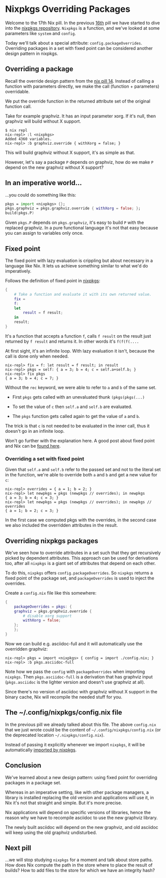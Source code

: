 # Nixpkgs Overriding Packages

Welcome to the 17th Nix pill. In the previous [16th](16-nixpkgs-parameters.md) pill we have started to dive into the [nixpkgs repository](http://github.com/NixOS/nixpkgs). `Nixpkgs` is a function, and we've looked at some parameters like `system` and `config`.

Today we'll talk about a special attribute: `config.packageOverrides`. Overriding packages in a set with fixed point can be considered another design pattern in nixpkgs.

## Overriding a package

Recall the override design pattern from the [nix pill 14](14-override-design-pattern.md). Instead of calling a function with parameters directly, we make the call (function + parameters) overridable.

We put the override function in the returned attribute set of the original function call.

Take for example graphviz. It has an input parameter xorg. If it's null, then graphviz will build without X support.

```console
$ nix repl
nix-repl> :l <nixpkgs>
Added 4360 variables.
nix-repl> :b graphviz.override { withXorg = false; }
```

This will build graphviz without X support, it's as simple as that.

However, let's say a package `P` depends on graphviz, how do we make `P` depend on the new graphviz without X support?

## In an imperative world...

...you could do something like this:

```nix
pkgs = import <nixpkgs> {};
pkgs.graphviz = pkgs.graphviz.override { withXorg = false; };
build(pkgs.P)
```

Given `pkgs.P` depends on `pkgs.graphviz`, it's easy to build `P` with the replaced graphviz. In a pure functional language it's not that easy because you can assign to variables only once.

## Fixed point

The fixed point with lazy evaluation is crippling but about necessary in a language like Nix. It lets us achieve something similar to what we'd do imperatively.

Follows the definition of fixed point in [nixpkgs](https://github.com/NixOS/nixpkgs/blob/f224a4f1b32b3e813783d22de54e231cd8ea2448/lib/fixed-points.nix#L19):

```nix
{
    # Take a function and evaluate it with its own returned value.
    fix =
    f:
    let
        result = f result;
    in
    result;
}
```

It's a function that accepts a function `f`, calls `f result` on the result just returned by `f result` and returns it. In other words it's `f(f(f(....`

At first sight, it's an infinite loop. With lazy evaluation it isn't, because the call is done only when needed.

```console
nix-repl> fix = f: let result = f result; in result
nix-repl> pkgs = self: { a = 3; b = 4; c = self.a+self.b; }
nix-repl> fix pkgs
{ a = 3; b = 4; c = 7; }
```

Without the `rec` keyword, we were able to refer to `a` and `b` of the same set.

- First `pkgs` gets called with an unevaluated thunk `(pkgs(pkgs(...)`

- To set the value of `c` then `self.a` and `self.b` are evaluated.

- The `pkgs` function gets called again to get the value of `a` and `b`.

The trick is that `c` is not needed to be evaluated in the inner call, thus it doesn't go in an infinite loop.

Won't go further with the explanation here. A good post about fixed point and Nix can be [found here](http://r6.ca/blog/20140422T142911Z.html).

### Overriding a set with fixed point

Given that `self.a` and `self.b` refer to the passed set and not to the literal set in the function, we're able to override both `a` and `b` and get a new value for `c`:

```console
nix-repl> overrides = { a = 1; b = 2; }
nix-repl> let newpkgs = pkgs (newpkgs // overrides); in newpkgs
{ a = 3; b = 4; c = 3; }
nix-repl> let newpkgs = pkgs (newpkgs // overrides); in newpkgs // overrides
{ a = 1; b = 2; c = 3; }
```

In the first case we computed pkgs with the overrides, in the second case we also included the overridden attributes in the result.

## Overriding nixpkgs packages

We've seen how to override attributes in a set such that they get recursively picked by dependent attributes. This approach can be used for derivations too, after all `nixpkgs` is a giant set of attributes that depend on each other.

To do this, `nixpkgs` offers `config.packageOverrides`. So `nixpkgs` returns a fixed point of the package set, and `packageOverrides` is used to inject the overrides.

Create a `config.nix` file like this somewhere:

```nix
{
    packageOverrides = pkgs: {
    graphviz = pkgs.graphviz.override {
        # disable xorg support
        withXorg = false;
    };
    };
}
```

Now we can build e.g. asciidoc-full and it will automatically use the overridden graphviz:

```console
nix-repl> pkgs = import <nixpkgs> { config = import ./config.nix; }
nix-repl> :b pkgs.asciidoc-full
```

Note how we pass the `config` with `packageOverrides` when importing `nixpkgs`. Then `pkgs.asciidoc-full` is a derivation that has graphviz input (`pkgs.asciidoc` is the lighter version and doesn't use graphviz at all).

Since there's no version of asciidoc with graphviz without X support in the binary cache, Nix will recompile the needed stuff for you.

## The \~/.config/nixpkgs/config.nix file

In the previous pill we already talked about this file. The above `config.nix` that we just wrote could be the content of `~/.config/nixpkgs/config.nix` (or the deprecated location `~/.nixpkgs/config.nix`).

Instead of passing it explicitly whenever we import `nixpkgs`, it will be automatically [imported by nixpkgs](https://github.com/NixOS/nixpkgs/blob/32c523914fdb8bf9cc7912b1eba023a8daaae2e8/pkgs/top-level/impure.nix#L28).

## Conclusion

We've learned about a new design pattern: using fixed point for overriding packages in a package set.

Whereas in an imperative setting, like with other package managers, a library is installed replacing the old version and applications will use it, in Nix it's not that straight and simple. But it's more precise.

Nix applications will depend on specific versions of libraries, hence the reason why we have to recompile asciidoc to use the new graphviz library.

The newly built asciidoc will depend on the new graphviz, and old asciidoc will keep using the old graphviz undisturbed.

## Next pill

...we will stop studying `nixpkgs` for a moment and talk about store paths. How does Nix compute the path in the store where to place the result of builds? How to add files to the store for which we have an integrity hash?
